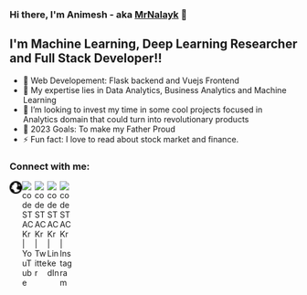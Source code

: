 ### Hi there, I'm Animesh - aka [MrNalayk][twitter] 👋

## I'm Machine Learning, Deep Learning Researcher and Full Stack Developer!!

- 🔭 Web Developement: Flask backend and Vuejs Frontend
- 🌱 My expertise lies in Data Analytics, Business Analytics and Machine Learning 
- 👯 I’m looking to invest my time in some cool projects focused in Analytics domain that could turn into revolutionary products
- 🥅 2023 Goals: To make my Father Proud
- ⚡ Fun fact: I love to read about stock market and finance.

### Connect with me:

[<img align="left" alt="codeSTACKr.com" width="22px" src="https://raw.githubusercontent.com/iconic/open-iconic/master/svg/globe.svg" />][website]
[<img align="left" alt="codeSTACKr | YouTube" width="22px" src="https://cdn.jsdelivr.net/npm/simple-icons@v3/icons/youtube.svg" />][youtube]
[<img align="left" alt="codeSTACKr | Twitter" width="22px" src="https://cdn.jsdelivr.net/npm/simple-icons@v3/icons/twitter.svg" />][twitter]
[<img align="left" alt="codeSTACKr | LinkedIn" width="22px" src="https://cdn.jsdelivr.net/npm/simple-icons@v3/icons/linkedin.svg" />][linkedin]
[<img align="left" alt="codeSTACKr | Instagram" width="22px" src="https://cdn.jsdelivr.net/npm/simple-icons@v3/icons/instagram.svg" />][instagram]

[website]:https://www.animeshsingh.biz/p/about-me.html
[course]: https://www.youtube.com/channel/UCa3DioLinWwxBBkG-EL1nFA
[twitter]: https://twitter.com/MrNalayk
[youtube]: https://www.youtube.com/channel/UCa3DioLinWwxBBkG-EL1nFA
[instagram]: https://instagram.com/animeshsingh_iit_
[linkedin]:https://www.linkedin.com/in/animeshiology/
